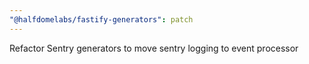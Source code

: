 ```yaml
---
"@halfdomelabs/fastify-generators": patch
---
```


Refactor Sentry generators to move sentry logging to event processor

